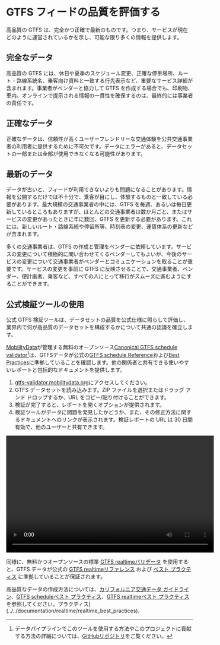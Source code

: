 # GTFS フィードの品質を評価する

高品質の GTFS は、完全かつ正確で最新のものです。つまり、サービスが現在どのように運営されているかを示し、可能な限り多くの情報を提供します。

## 完全なデータ

高品質の GTFS には、休日や夏季のスケジュール変更、正確な停車場所、ルート・路線系統名、乗客向け資料と一致する行先表示など、重要なサービス詳細が含まれます。事業者がベンダーと協力して GTFS を作成する場合でも、印刷物、車内、オンラインで提示される情報の一貫性を確保するのは、最終的には事業者の責任です。

## 正確なデータ

正確なデータは、信頼性が高くユーザーフレンドリーな交通体験を公共交通事業者の利用者に提供するために不可欠です。データにエラーがあると、データセットの一部または全部が使用できなくなる可能性があります。

## 最新のデータ

データが古いと、フィードが利用できないよりも問題になることがあります。情報を公開するだけでは不十分で、乗客が目にし、体験するものと一致している必要があります。最大規模の交通事業者の中には、GTFS を毎週、あるいは毎日更新しているところもありますが、ほとんどの交通事業者は数か月ごと、またはサービスの変更があったときに年に数回、GTFS を更新する必要があります。これには、新しいルート・路線系統や停留所等、時刻表の変更、運賃体系の更新などが含まれます。

多くの交通事業者は、GTFS の作成と管理をベンダーに依頼しています。サービスの変更について積極的に問い合わせてくるベンダーしてもよいが、今後のサービスの変更について交通事業者がベンダーとコミュニケーションを取ることが重要です。サービスの変更を事前に GTFS に反映させることで、交通事業者、ベンダー、便計画者、乗客など、すべての人にとって移行がスムーズに進むようにすることができます。

## 公式検証ツールの使用 

公式 GTFS 検証ツールは、データセットの品質を公式仕様に照らして評価し、業界内で何が高品質のデータセットを構成するかについて共通の認識を確立します。 

[MobilityData](https://mobilitydata.org/)が管理する無料のオープンソース[Canonical GTFS schedule validator](https://gtfs-validator.mobilitydata.org/)[^1]は、GTFSデータが公式の[GTFS schedule Reference](../../documentation/schedule/reference/)および[Best Practices](../../documentation/schedule/schedule_best_practices)に準拠していることを確認します。他の関係者と共有できる使いやすいレポートと包括的なドキュメントを提供します。

<div class="usage"> 
   <div class="usage-list"> 
      <ol> 
            <li><a href="https://gtfs-validator.mobilitydata.org/">gtfs-validator.mobilitydata.org</a>にアクセスしてください。</li> 
            <li>GTFS データセットを読み込みます。ZIP ファイルを選択またはドラッグ アンド ドロップするか、URL をコピー/貼り付けることができます。</li> 
            <li>検証が完了すると、レポートを開くオプションが提供されます。</li> 
            <li>検証ツールがデータに問題を発見したかどうか、また、その修正方法に関するドキュメントへのリンクが表示されます。検証レポートの URL は 30 日間有効で、他のユーザーと共有できます。</li> 
      </ol> 
   </div> 
   <div class="usage-video"> 
      <video class="center" width="560" height="315" controls> 
            <source src="../../assets/validator_demo_large.mp4" type="video/mp4"> 
      </video> 
   </div> 
</div> 

同様に、無料かつオープンソースの標準 [GTFS realtimeバリデータ](https://github.com/MobilityData/gtfs-realtime-validator) を使用すると、GTFS データが公式の [GTFS realtimeリファレンス](../../documentation/realtime/reference/) および [ベスト プラクティス](../../documentation/realtime/realtime_best_practices) に準拠していることが保証されます。

高品質なデータの作成方法については、[カリフォルニア交通データ ガイドライン](https://dot.ca.gov/cal-itp/california-transit-data-guidelines)、[GTFS scheduleベスト プラクティス](../../documentation/schedule/schedule_best_practices)、[GTFS realtimeベスト プラクティス](https://dot.ca.gov/cal-itp/california-transit-data-guidelines) を参照してください。プラクティス](../../documentation/realtime/realtime_best_practices).

[^1]: データパイプラインでこのツールを使用する方法やこのプロジェクトに貢献する方法の詳細については、[GitHubリポジトリ](https://github.com/MobilityData/gtfs-validator)をご覧ください。